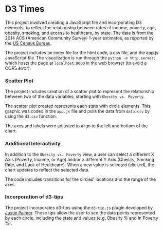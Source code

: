 # D3 Times

This project involved creating a JavaScript file and incorporating D3 elements, to reflect the relationship between rates of income, poverty, age, obesity, smoking, and access to healthcare, by state.  The data is from the 2014 ACS (American Community Survey) 1-year estimates, as reported by the [US Census Bureau](https://data.census.gov/cedsci/).

The project includes an index file for the html code, a css file, and the app.js JavaScript file. The visualization is run through the `python -m http.server`; which hosts the page at `localhost:8000` in the web browser (to avoid a CORS error).

### Scatter Plot

The project includes creation of a scatter plot to represent the relationship between two of the data variables, starting with `Obesity vs. Poverty`.

The scatter plot created represents each state with circle elements. This graphic was coded in the `app.js` file and pulls the data from `data.csv` by using the `d3.csv` function. 

The axes and labels were adjusted to align to the left and bottom of the chart.

### Additional Interactivity

In addition to the `Obesity vs. Poverty` view, a user can select a different X Axis (Poverty, Income, or Age) and/or a different Y Axis (Obesity, Smoking Rate, and Lack of Healthcare).  When a new value is selected (clicked), the chart updates to reflect the selected data.

The code includes transitions for the circles' locations and the range of the axes.

### Incorporation of d3-tips
The project incorporates d3-tips using the `d3-tip.js` plugin developed by [Justin Palmer](https://github.com/Caged).  These tips allow the user to see the data points represented by each circle, including the state and values (e.g. Obesity % and In Poverty %).